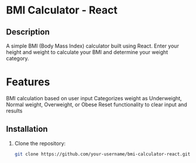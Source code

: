 # BMI Calculator - React

## Description
A simple BMI (Body Mass Index) calculator built using React. Enter your height and weight to calculate your BMI and determine your weight category.


# Features
BMI calculation based on user input
Categorizes weight as Underweight, Normal weight, Overweight, or Obese
Reset functionality to clear input and results


## Installation
1. Clone the repository:
   ```bash
   git clone https://github.com/your-username/bmi-calculator-react.git
